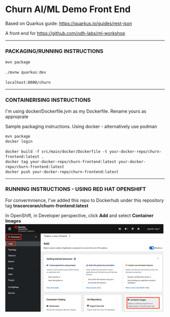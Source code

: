 # Churn AI/ML Demo Front End

Based on Quarkus guide: https://quarkus.io/guides/rest-json

A front end for https://github.com/odh-labs/ml-workshop

-----------------------------

### PACKAGING/RUNNING INSTRUCTIONS

```
mvn package

./mvnw quarkus:dev

localhost:8080/churn
```

-----------------------------

### CONTAINERISING INSTRUCTIONS

I'm using docker/Dockerfile.jvm as my Dockerfile. Rename yours as approprate


Sample packaging instructions. Using docker - alternatively use podman
```
mvn package
docker login

docker build -f src/main/docker/Dockerfile -t your-docker-repo/churn-frontend:latest .
docker tag your-docker-repo/churn-frontend:latest your-docker-repo/churn-frontend:latest
docker push your-docker-repo/churn-frontend:latest
```


-----------------------------

### RUNNING INSTRUCTIONS - USING RED HAT OPENSHIFT

For convermnience, I've added this repo to Dockerhub under this repository tag __tnscorcoran/churn-frontend:latest__

In OpenShift, in Developer perspective, click __Add__ and select __Container Images__
<img src="./images/add-container-image.png" width="500"/>  

